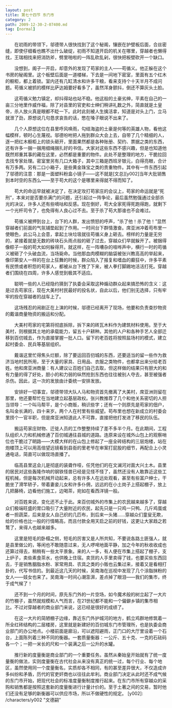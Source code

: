 ```yaml
---
layout: post
title: 第七十四节 东门市
category: 2
path: 2009-12-30-2-07400.md
tag: [normal]
---
```


　　在初雨的带领下，邬德带人很快找到了这个秘阁，镶嵌在护壁板后面，合丝密缝，即使仔细看也瞧不出什么破绽，初雨不知道开启的机关在哪里，穿越者也懒得找，王瑞相找来把消防斧，劈里啪啦的一阵乱砍乱剁，很快把板壁砍开一个缺口。

　　没想到，阁子一开启，却意外的发现了苟家的主人——苟循义。他正躲在这个书房的秘阁里。这个板壁后面是一道楼梯，下去是一间地下密室，里面有五个红木的橱柜，都上着锁。室内还有几缸清水和许多干粮，看来支持个十天半月不成问题。苟循义被抓的模样比萨达姆要好看多了，虽然浑身颤抖，倒还不算灰头土脸。

　　这苟循义勉力镇定，却抖得站也站不稳。他这般的土豪劣绅，平素在自己的一亩三分地里作威作福，除了对县里的官吏和士绅们稍讲礼数之外，简直就是土皇帝，杀人放火真是眼都不眨一下。此时此刻被人生擒活拿，知道是对头上门，立马就泄了劲，原想说几句恳求哀告的话，憋在嗓子眼说不出来了。

　　几个人原想这位在县里呼风唤雨，勾结海盗的土豪是何等的英雄人物，看他这幅模样，顿时心生蔑视。邬德吩咐把人拖到群众大会上去，自带了几个精细的人，逐一把红木橱柜上的锁头砸开，里面果然都是各种账册、契约、票据之类的东西，还有许多一捆一捆用细绳捆扎好的书信。大家对这些东西不感兴趣，但是也知道他既然郑重其事的藏在这里，必然都是重要的物件。此处不是整理的地方，干脆拉回去找专家处理。密室里另有几口大箱子，其中三箱是西班牙银元，白得亮眼，合计有万多两。另有二口小箱子，是些黄金珠宝之类的贵重物件。其中有一件东西引起了邬德的注意：那是一面塑料粉盒小镜子——这不就是[文总][y002]当年大批销售到本时空的东西么——至于苟大的这个是哪里来得就不得而知了。

　　苟大的命运早就被决定了，在决定攻打苟家庄的会议上，苟家的命运就是“死刑”，本来对是否要杀满门的问题，还引起过一阵争论，最后虽然勉强通过全部杀光的决议，许多人还有些嘀咕和反感。现在倒好，苟大全家死得死跑得跑，就剩下一个光杆司令了，也免得有人良心过不去。至于杀了苟大那谁也不会难过。

　　苟循义被押到台上，台下的人群，发出愤怒的呼声，“杀了他！杀了他！”显然穿越者们前面的气氛铺垫起到了作用。一时间台下群情激奋。席亚洲冲着苟布里一使眼色，此公马上会意，拿起土块垃圾就往苟循义身上砸去。榜样的力量是无穷的，紧接着就是无数的砖块石头雨点般的砸了过去，穿越众们早就躲开了。被捆得像粽子一般的苟大如何躲得开。就这样，在一阵嘈杂的喧哗声中，横行一时的苟循义被砸了个头破血流，当场毙命。当他那血肉模糊的脑袋被张兴教高高的举起来，像印第安人一样的在台上狂舞的时候，群众陷入了报复和嗜血的癫狂中，许多平素有民愤或者积怨的苟家人，都被从台下拽了下来，被人拳打脚踢地活活打死。穿越者们围绕在四周，许多人感觉到极其不适应。

　　聪明一些的人已经隐约猜到了执委会采取这种煽动群众起来搞恐怖的含义：这是过去苟家庄，现在大美村村民最好的投名状，自此以后，他们别无选择，只有牢牢的拴在穿越者的战车上了。

　　这场残忍的闹剧正在上演的时候，邬德已经离开了现场，他要和负责查抄物资的戴谐商量物资的搬运和分配。

　　大美村苟家的宅第将彻底拆除，拆下来的砖瓦木料作为建筑材料使用。至于大美村，则根据其土地的承载能力，留五十户耕种。其他的人户和各种手艺人全部迁移到百仞城去，作为直接掌握一批人口。留下的老百姓将按照盐场村的模式，建立起村委会、民兵等基层组织。

　　戴谐这里忙得焦头烂额，除了要运回百仞城的东西，还要适当的留一些作为救济当地村民所用，至于大量的家具、日用品、衣服之类物件，也都拿出来分给老百姓。他和席亚洲商量：有人建议让百姓们自己去取，但这样做的结果只有胆大的和有力量的得了好处，胆小的和力弱的纵然抢到东西也往往被别人夺去，甚至被强者杀伤。因此，这一次的发放由计委统一安排发放。

　　安排好一切事宜，邬德带领大队人马和物资首先撤离了大美村，席亚洲则留在那里，他还要帮忙在当地建立起基层政权。张兴教推荐了几个和他关系密切的人担当领导：一个叫马帮平，是个小商贩，稍识些字；还有一个则原先是苟家的佃户，名叫金长满的，四十来岁。两个人在村里有些威望。苟布里也想在新成立的村委会里捞个一官半职，但是席亚洲知道此人不可靠，直接把他打发进了移民的队伍。

　　搬运苟家庄财物、迁徙人员的工作整整持续了差不多半个月。在此期间，工程队组织人力和机械修通了百仞城通往县城的道路。连原来设在城外山包上的观察哨位也干脆过了眀路——大模大样的在山包上修起了一座全砖结构的三层炮楼，站在炮楼顶上可以用高倍望远镜看到县衙的里老爷在审案打屁股的细节，再配合上小灵通电话，简直可以做现场直播了。

　　临高县里这会儿是彻底的装聋作哑，任凭他们的在文澜河对面大兴土木。县里的居民对这些轰隆作响的钢铁怪兽已经是见怪不怪了，虽然还没有人敢靠近这些工程机械，但是每次机械开动起来，总有许多人在远处观看，甚至有些富户绅士，干脆坐了滑竿轿子，带着妻妾儿女和许多仆佣，远远的在小土岗子上搭起棚子，放上几把藤椅，边看他们施工，边喝茶，宛如在看西洋镜一般。

　　对百姓来说，变化还不止于此。来百仞城外的市集上的农民越来越多了，穿越众们极端旺盛的胃口吸引了大量附近的农民，起先只是一只鸡一只鸭、几斤鸡蛋或者一担蔬菜，后来是女人自己织的几匹布，到后来一头猪……穿越众们童叟无欺，给的价格也比一般的行情略高，而且付款全用天启之前的好钱，这更让大家趋之若鹜了，来得人也越来越多。

　　这里是短毛的卧榻之侧，短毛的厉害又是人所共知，不要说各路土匪强人，就是县里做公的，等闲也不敢随意过来，无人啰唣地面平静，加之今年的秋收收成也还算过得去，稍稍有一些太平景象。来的人一多，有人便在市集上搭起了棚子，支上炉子，卖些素食茶水，也供晚上住宿。卖货的人手里卖得了钱，也要买些东西回去，于是销售胭脂水粉、家常用具、农具之类的小贩也云集过来，接着又是看相打卦的，代写书信的。到最近这几天的时候，吴南海在巡视中发现了几个涂脂抹粉的女人——妓女也来了。吴南海一时间心潮澎湃，差点掉了眼泪——我们的集市，终于成气候了！

　　还不到一个月的时间，原先东门外的一片空场，如今魔术般的树立起了一大片的竹棚子，虽然就规模和人气而言，在21世纪都不能和一个偏僻乡镇的集市相比。不过对穿越者的商业部门来说，这已经是很好的成绩了。

　　在这一大片的简陋棚子边缘，靠近东门外护城河的地方，鹤立鸡群地修筑着一所全红砖结构的二层楼房，这里就是新建好的百仞城东门市管理所，也是执委会商业部门的办公地点。小楼前面是廊沿，可以遮阳避雨，正门口的大厅里设着一个石台，上面陈列着三种不同的衡器。一套质量衡器：一公斤、五十克、一克的石砝码各一个；一把一米长的尺和一个装满之后一公升的水罐。

　　推行新的度量衡是商业部门的一个重要任务。虽然从秦始皇开始就有了统一度量衡的做法，实则度量衡在古代社会从来没有真正的统一过，每个行业、每个地区，虽然使用同一个度量衡名，实质却各不相同，有的甚至差异很大，不仅造成许多纠纷和矛盾，历代的官吏奸商也以往往此牟利。商业部门决定从此时还不成气候的东门市开始，把现代社会的标准度量衡制度推行起来。在东门市所有穿越众的采购和销售都是按照这套新的度量衡进行计量计价的。至于土著之间的交易，暂时他们还没有足够的新衡器可以供应市场，所以不做硬性的规定。
[y002]: /characters/y002 "文德嗣"
